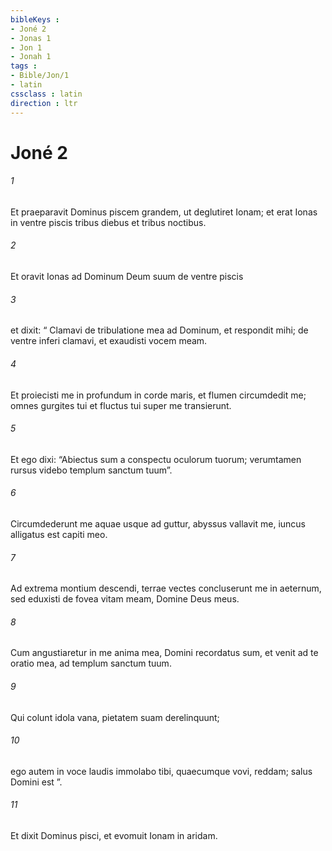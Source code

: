 ```yaml
---
bibleKeys : 
- Joné 2
- Jonas 1
- Jon 1
- Jonah 1
tags : 
- Bible/Jon/1
- latin
cssclass : latin
direction : ltr
---
```


# Joné 2

###### 1
Et praeparavit Dominus piscem grandem, ut deglutiret Ionam; et erat Ionas in ventre piscis tribus diebus et tribus noctibus.
###### 2
Et oravit Ionas ad Dominum Deum suum de ventre piscis 
###### 3
et dixit: “ Clamavi de tribulatione mea ad Dominum, et respondit mihi; de ventre inferi clamavi, et exaudisti vocem meam.
###### 4
Et proiecisti me in profundum in corde maris, et flumen circumdedit me; omnes gurgites tui et fluctus tui super me transierunt.
###### 5
Et ego dixi: “Abiectus sum a conspectu oculorum tuorum; verumtamen rursus videbo templum sanctum tuum”.
###### 6
Circumdederunt me aquae usque ad guttur, abyssus vallavit me, iuncus alligatus est capiti meo.
###### 7
Ad extrema montium descendi, terrae vectes concluserunt me in aeternum, sed eduxisti de fovea vitam meam, Domine Deus meus.
###### 8
Cum angustiaretur in me anima mea, Domini recordatus sum, et venit ad te oratio mea, ad templum sanctum tuum.
###### 9
Qui colunt idola vana, pietatem suam derelinquunt;
###### 10
ego autem in voce laudis immolabo tibi, quaecumque vovi, reddam; salus Domini est ”.
###### 11
Et dixit Dominus pisci, et evomuit Ionam in aridam.
